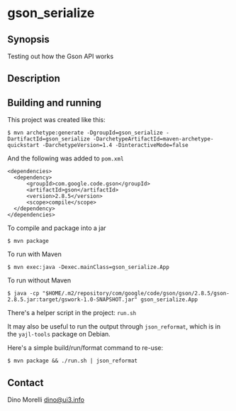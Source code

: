 # gson_serialize


## Synopsis

Testing out how the Gson API works


## Description


## Building and running

This project was created like this:

    $ mvn archetype:generate -DgroupId=gson_serialize -DartifactId=gson_serialize -DarchetypeArtifactId=maven-archetype-quickstart -DarchetypeVersion=1.4 -DinteractiveMode=false

And the following was added to `pom.xml`

    <dependencies>
      <dependency>
          <groupId>com.google.code.gson</groupId>
          <artifactId>gson</artifactId>
          <version>2.8.5</version>
          <scope>compile</scope>
      </dependency>
    </dependencies>

To compile and package into a jar

    $ mvn package

To run with Maven

    $ mvn exec:java -Dexec.mainClass=gson_serialize.App

To run without Maven

    $ java -cp "$HOME/.m2/repository/com/google/code/gson/gson/2.8.5/gson-2.8.5.jar:target/gswork-1.0-SNAPSHOT.jar" gson_serialize.App

There's a helper script in the project: `run.sh`

It may also be useful to run the output through `json_reformat`, which is in
the `yajl-tools` package on Debian.

Here's a simple build/run/format command to re-use:

    $ mvn package && ./run.sh | json_reformat


## Contact

Dino Morelli <dino@ui3.info>
